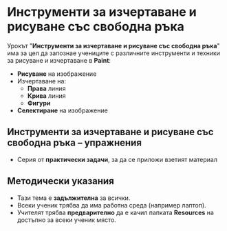 # Инструменти за изчертаване и рисуване със свободна ръка

Урокът "**Инструменти за изчертаване и рисуване със свободна ръка**" има за цел да запознае учениците с различните инструменти и техники за рисуване и изчертаване в **Paint**:
 - **Рисуване** на изображение
 - Изчертаване на:
   - **Права** линия
   - **Крива** линия
   - **Фигури**
 - **Селектиране** на изображение

## Инструменти за изчертаване и рисуване със свободна ръка – упражнения
  - Серия от **практически задачи**, за да се приложи взетият материал

## Методически указания
  - Тази тема е **задължителна** за всички.
  - Всеки ученик трябва да има работна среда (например лаптоп).
  - Учителят трябва **предварително** да е качил папката **Resources** на достъпно за всеки ученик място.
